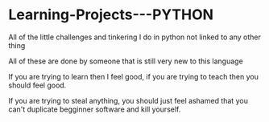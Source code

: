 Learning-Projects---PYTHON
==========================

All of the little challenges and tinkering I do in python not linked to any other thing


All of these are done by someone that is still very new to this language

If you are trying to learn then I feel good, if you are trying to teach then you should feel good.

If you are trying to steal anything, you should just feel ashamed that you can't duplicate begginner software and kill yourself.
